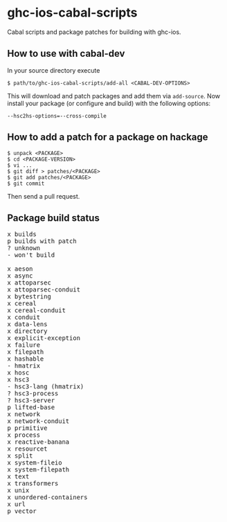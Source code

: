 ghc-ios-cabal-scripts
=====================

Cabal scripts and package patches for building with ghc-ios.

How to use with cabal-dev
-------------------------

In your source directory execute

    $ path/to/ghc-ios-cabal-scripts/add-all <CABAL-DEV-OPTIONS>

This will download and patch packages and add them via `add-source`. Now install your package (or configure and build) with the following options:

    --hsc2hs-options=--cross-compile

How to add a patch for a package on hackage
-------------------------------------------

    $ unpack <PACKAGE>
    $ cd <PACKAGE-VERSION>
    $ vi ...
    $ git diff > patches/<PACKAGE>
    $ git add patches/<PACKAGE>
    $ git commit

Then send a pull request.

Package build status
--------------------

<pre>
x builds
p builds with patch
? unknown
- won't build

x aeson
x async
x attoparsec
x attoparsec-conduit
x bytestring
x cereal
x cereal-conduit
x conduit
x data-lens
x directory
x explicit-exception
x failure
x filepath
x hashable
- hmatrix
x hosc
x hsc3
- hsc3-lang (hmatrix)
? hsc3-process
? hsc3-server
p lifted-base
x network
x network-conduit
p primitive
x process
x reactive-banana
x resourcet
x split
x system-fileio
x system-filepath
x text
x transformers
x unix
x unordered-containers
x url
p vector
</pre>
